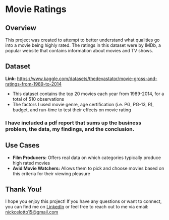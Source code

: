 # Movie Ratings
## Overview
This project was created to attempt to better understand what qualities go into a movie being highly rated. The ratings in this dataset were by IMDb, a popular website that contains information about movies and TV shows. 

## Dataset
**Link:** https://www.kaggle.com/datasets/thedevastator/movie-gross-and-ratings-from-1989-to-2014
- This dataset contains the top 20 movies each year from 1989-2014, for a total of 510 observations
- The factors I used movie genre, age certification (i.e. PG, PG-13, R), budget, and run-time to test their effects on movie rating

### I have included a pdf report that sums up the business problem, the data, my findings, and the conclusion.

## Use Cases
- **Film Producers:** Offers real data on which categories typically produce high rated movies
- **Avid Movie Watchers:** Allows them to pick and choose movies based on this criteria for their viewing pleasure

## Thank You!
I hope you enjoy this project! If you have any questions or want to connect, you can find me on [LinkedIn](https://www.linkedin.com/in/nicholascelotto/) or feel
free to reach out to me via email: nickcelotto15@gmail.com

